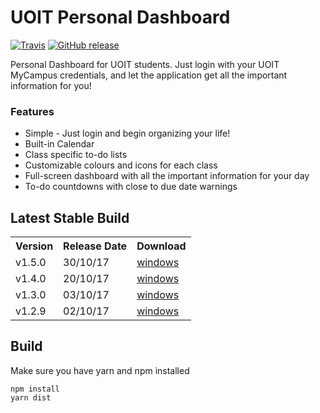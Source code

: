 # UOIT Personal Dashboard


[![Travis](https://img.shields.io/travis/ethanelliott/PersonalDashboard.svg?style=flat-square)](https://travis-ci.org/ethanelliott/PersonalDashboard)
[![GitHub release](https://img.shields.io/github/release/ethanelliott/PersonalDashboard.svg?style=flat-square)](https://github.com/ethanelliott/PersonalDashboard)

Personal Dashboard for UOIT students.
Just login with your UOIT MyCampus credentials, and let the application get all the important information for you!

### Features
* Simple - Just login and begin organizing your life!
* Built-in Calendar
* Class specific to-do lists
* Customizable colours and icons for each class
* Full-screen dashboard with all the important information for your day
* To-do countdowns with close to due date warnings

## Latest Stable Build

<table>
  <tr>
    <th>Version</th>
    <th>Release Date</th>
    <th colspan="3">Download</th>
  </tr>
  <tr>
    <td>v1.5.0</td>
    <td>30/10/17</td>
    <td><a href="https://github.com/ethanelliott/PersonalDashboard/releases/download/v1.5.0/UOITPD.Setup.1.5.0.exe">windows</a></td>
  </tr>
  <tr>
    <td>v1.4.0</td>
    <td>20/10/17</td>
    <td><a href="https://github.com/ethanelliott/PersonalDashboard/releases/download/v1.4.0/UOITPD.Setup.1.4.0.exe">windows</a></td>
  </tr>
  <tr>
    <td>v1.3.0</td>
    <td>03/10/17</td>
    <td><a href="https://github.com/ethanelliott/PersonalDashboard/releases/download/v1.3.0/UOITPD.Setup.1.3.0.exe">windows</a></td>
  </tr>
  <tr>
    <td>v1.2.9</td>
    <td>02/10/17</td>
    <td><a href="https://github.com/ethanelliott/PersonalDashboard/releases/download/v1.2.9/UOITPD.Setup.1.2.9.exe">windows</a></td>
  </tr>
</table>


## Build

Make sure you have yarn and npm installed
```
npm install
yarn dist
```
